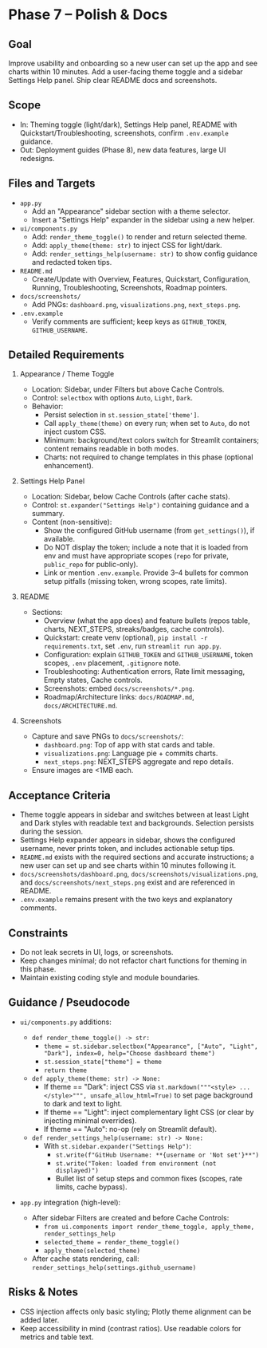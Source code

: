 # Phase 7 – Polish & Docs

## Goal
Improve usability and onboarding so a new user can set up the app and see charts within 10 minutes. Add a user-facing theme toggle and a sidebar Settings Help panel. Ship clear README docs and screenshots.

## Scope
- In: Theming toggle (light/dark), Settings Help panel, README with Quickstart/Troubleshooting, screenshots, confirm `.env.example` guidance.
- Out: Deployment guides (Phase 8), new data features, large UI redesigns.

## Files and Targets
- `app.py`
  - Add an "Appearance" sidebar section with a theme selector.
  - Insert a "Settings Help" expander in the sidebar using a new helper.
- `ui/components.py`
  - Add: `render_theme_toggle()` to render and return selected theme.
  - Add: `apply_theme(theme: str)` to inject CSS for light/dark.
  - Add: `render_settings_help(username: str)` to show config guidance and redacted token tips.
- `README.md`
  - Create/Update with Overview, Features, Quickstart, Configuration, Running, Troubleshooting, Screenshots, Roadmap pointers.
- `docs/screenshots/`
  - Add PNGs: `dashboard.png`, `visualizations.png`, `next_steps.png`.
- `.env.example`
  - Verify comments are sufficient; keep keys as `GITHUB_TOKEN`, `GITHUB_USERNAME`.

## Detailed Requirements
1) Appearance / Theme Toggle
   - Location: Sidebar, under Filters but above Cache Controls.
   - Control: `selectbox` with options `Auto`, `Light`, `Dark`.
   - Behavior:
     - Persist selection in `st.session_state['theme']`.
     - Call `apply_theme(theme)` on every run; when set to `Auto`, do not inject custom CSS.
     - Minimum: background/text colors switch for Streamlit containers; content remains readable in both modes.
     - Charts: not required to change templates in this phase (optional enhancement).

2) Settings Help Panel
   - Location: Sidebar, below Cache Controls (after cache stats).
   - Control: `st.expander("Settings Help")` containing guidance and a summary.
   - Content (non-sensitive):
     - Show the configured GitHub username (from `get_settings()`), if available.
     - Do NOT display the token; include a note that it is loaded from env and must have appropriate scopes (`repo` for private, `public_repo` for public-only).
     - Link or mention `.env.example`. Provide 3–4 bullets for common setup pitfalls (missing token, wrong scopes, rate limits).

3) README
   - Sections:
     - Overview (what the app does) and feature bullets (repos table, charts, NEXT_STEPS, streaks/badges, cache controls).
     - Quickstart: create venv (optional), `pip install -r requirements.txt`, set `.env`, run `streamlit run app.py`.
     - Configuration: explain `GITHUB_TOKEN` and `GITHUB_USERNAME`, token scopes, `.env` placement, `.gitignore` note.
     - Troubleshooting: Authentication errors, Rate limit messaging, Empty states, Cache controls.
     - Screenshots: embed `docs/screenshots/*.png`.
     - Roadmap/Architecture links: `docs/ROADMAP.md`, `docs/ARCHITECTURE.md`.

4) Screenshots
   - Capture and save PNGs to `docs/screenshots/`:
     - `dashboard.png`: Top of app with stat cards and table.
     - `visualizations.png`: Language pie + commits charts.
     - `next_steps.png`: NEXT_STEPS aggregate and repo details.
   - Ensure images are <1MB each.

## Acceptance Criteria
- Theme toggle appears in sidebar and switches between at least Light and Dark styles with readable text and backgrounds. Selection persists during the session.
- Settings Help expander appears in sidebar, shows the configured username, never prints token, and includes actionable setup tips.
- `README.md` exists with the required sections and accurate instructions; a new user can set up and see charts within 10 minutes following it.
- `docs/screenshots/dashboard.png`, `docs/screenshots/visualizations.png`, and `docs/screenshots/next_steps.png` exist and are referenced in README.
- `.env.example` remains present with the two keys and explanatory comments.

## Constraints
- Do not leak secrets in UI, logs, or screenshots.
- Keep changes minimal; do not refactor chart functions for theming in this phase.
- Maintain existing coding style and module boundaries.

## Guidance / Pseudocode
- `ui/components.py` additions:
  - `def render_theme_toggle() -> str:`
    - `theme = st.sidebar.selectbox("Appearance", ["Auto", "Light", "Dark"], index=0, help="Choose dashboard theme")`
    - `st.session_state["theme"] = theme`
    - `return theme`
  - `def apply_theme(theme: str) -> None:`
    - If theme == "Dark": inject CSS via `st.markdown("""<style> ... </style>""", unsafe_allow_html=True)` to set page background to dark and text to light.
    - If theme == "Light": inject complementary light CSS (or clear by injecting minimal overrides).
    - If theme == "Auto": no-op (rely on Streamlit default).
  - `def render_settings_help(username: str) -> None:`
    - With `st.sidebar.expander("Settings Help")`:
      - `st.write(f"GitHub Username: **{username or 'Not set'}**")`
      - `st.write("Token: loaded from environment (not displayed)")`
      - Bullet list of setup steps and common fixes (scopes, rate limits, cache bypass).

- `app.py` integration (high-level):
  - After sidebar Filters are created and before Cache Controls:
    - `from ui.components import render_theme_toggle, apply_theme, render_settings_help`
    - `selected_theme = render_theme_toggle()`
    - `apply_theme(selected_theme)`
  - After cache stats rendering, call: `render_settings_help(settings.github_username)`

## Risks & Notes
- CSS injection affects only basic styling; Plotly theme alignment can be added later.
- Keep accessibility in mind (contrast ratios). Use readable colors for metrics and table text.

